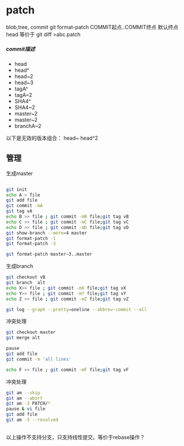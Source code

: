# patch

blob,tree, commit
git format-patch COMMIT起点..COMMIT终点
默认终点 head
等价于 git diff >abc.patch
##### commit描述
* head
* head^
* head~2
* head~3
* tagA^
* tagA~2
* SHA4^
* SHA4~2
* master~2
* master~2
* branchA~2


以下是无效的版本组合：
head~
head^2

## 管理

生成master
```bash

git init
echo A > file
git add file
git commit -mA
git tag vA
echo B >> file ; git commit -mB file;git tag vB
echo C >> file ; git commit -mC file;git tag vC
echo D >> file ; git commit -mD file;git tag vD
git show-branch --more=4 master
git format-patch -1
git format-patch -3

git format-patch master~3..master
```

生成branch
```bash
git checkout vB
git branch  alt
echo X>> file ; git commit -mX file;git tag vX
echo Y>> file ; git commit -mY file;git tag vY
echo Z >> file ; git commit -mZ file;git tag vZ

git log --graph --pretty=oneline --abbrev-commit --all

```


冲突处理
```bash
git checkout master
git merge alt

pause
git add file
git commit -m 'all lines'

echo F >> file ; git commit -mF file;git tag vF
```

冲突处理
```bash
git am --skip
git am --abort
git am -3 PATCH/*
pause & vi file
git add file
git am -3 --resolved
 

```




以上操作不支持分支，只支持线性提交。等价于rebase操作？